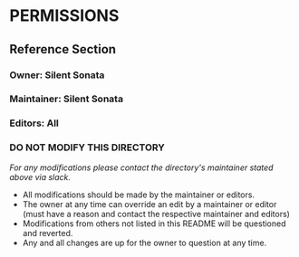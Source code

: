 # PERMISSIONS
## Reference Section
### Owner: Silent Sonata
### Maintainer: Silent Sonata
### Editors: All

### DO NOT MODIFY THIS DIRECTORY

*For any modifications please contact the directory's maintainer stated above via slack.*


* All modifications should be made by the maintainer or editors.
* The owner at any time can override an edit by a maintainer or editor (must have a reason and contact the respective maintainer and editors)
* Modifications from others not listed in this README will be questioned and reverted.
* Any and all changes are up for the owner to question at any time.